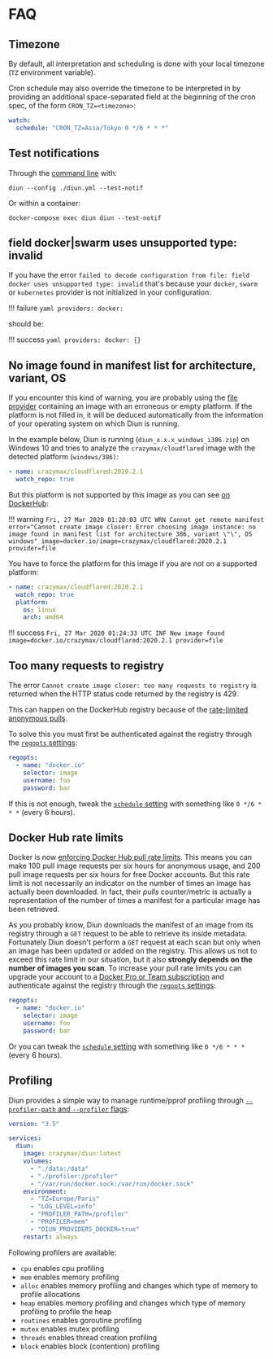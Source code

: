 # FAQ

## Timezone

By default, all interpretation and scheduling is done with your local timezone (`TZ` environment variable).

Cron schedule may also override the timezone to be interpreted in by providing an additional space-separated field
at the beginning of the cron spec, of the form `CRON_TZ=<timezone>`:

```yaml
watch:
  schedule: "CRON_TZ=Asia/Tokyo 0 */6 * * *"
```

## Test notifications

Through the [command line](usage/cli.md) with:

```shell
diun --config ./diun.yml --test-notif
```

Or within a container:

```shell
docker-compose exec diun diun --test-notif
```

## field docker|swarm uses unsupported type: invalid

If you have the error `failed to decode configuration from file: field docker uses unsupported type: invalid` that's
because your `docker`, `swarm` or `kubernetes` provider is not initialized in your configuration:

!!! failure
    ```yaml
    providers:
      docker:
    ```

should be:

!!! success
    ```yaml
    providers:
      docker: {}
    ```

## No image found in manifest list for architecture, variant, OS

If you encounter this kind of warning, you are probably using the [file provider](providers/file.md) containing an
image with an erroneous or empty platform. If the platform is not filled in, it will be deduced automatically from the
information of your operating system on which Diun is running.

In the example below, Diun is running (`diun_x.x.x_windows_i386.zip`) on Windows 10 and tries to analyze the
`crazymax/cloudflared` image with the detected platform (`windows/386)`:

```yaml
- name: crazymax/cloudflared:2020.2.1
  watch_repo: true
```

But this platform is not supported by this image as you can see [on DockerHub](https://hub.docker.com/layers/crazymax/cloudflared/2020.2.1/images/sha256-137eea4e84ec4c6cb5ceb2017b9788dcd7b04f135d756e1f37e3e6673c0dd9d2?context=explore):

!!! warning
    `Fri, 27 Mar 2020 01:20:03 UTC WRN Cannot get remote manifest error="Cannot create image closer: Error choosing image instance: no image found in manifest list for architecture 386, variant \"\", OS windows" image=docker.io/image=crazymax/cloudflared:2020.2.1 provider=file`

You have to force the platform for this image if you are not on a supported platform:

```yaml
- name: crazymax/cloudflared:2020.2.1
  watch_repo: true
  platform:
    os: linux
    arch: amd64
```

!!! success
    `Fri, 27 Mar 2020 01:24:33 UTC INF New image found image=docker.io/crazymax/cloudflared:2020.2.1 provider=file`

## Too many requests to registry

The error `Cannot create image closer: too many requests to registry` is returned when the HTTP status code returned
by the registry is 429.

This can happen on the DockerHub registry because of the [rate-limited anonymous pulls](https://docs.docker.com/docker-hub/download-rate-limit/).

To solve this you must first be authenticated against the registry through the [`regopts` settings](config/regopts.md): 

```yaml
regopts:
  - name: "docker.io"
    selector: image
    username: foo
    password: bar
```

If this is not enough, tweak the [`schedule` setting](config/watch.md#schedule) with something
like `0 */6 * * *` (every 6 hours).

## Docker Hub rate limits

Docker is now [enforcing Docker Hub pull rate limits](https://www.docker.com/increase-rate-limits). This means you can
make 100 pull image requests per six hours for anonymous usage, and 200 pull image requests per six hours
for free Docker accounts. But this rate limit is not necessarily an indicator on the number of times an image has
actually been downloaded. In fact, their _pulls_ counter/metric is actually a representation of the number of times a
manifest for a particular image has been retrieved.

As you probably know, Diun downloads the manifest of an image from its registry through a `GET` request to be able to
retrieve its inside metadata. Fortunately Diun doesn't perform a `GET` request at each scan but only when an image
has been updated or added on the registry. This allows us not to exceed this rate limit in our situation, but
it also **strongly depends on the number of images you scan**. To increase your pull rate limits you can upgrade
your account to a [Docker Pro or Team subscription](https://www.docker.com/pricing) and authenticate against the
registry through the [`regopts` settings](config/regopts.md): 

```yaml
regopts:
  - name: "docker.io"
    selector: image
    username: foo
    password: bar
```

Or you can tweak the [`schedule` setting](config/watch.md#schedule) with something like `0 */6 * * *` (every 6 hours).

## Profiling

Diun provides a simple way to manage runtime/pprof profiling through [`--profiler-path` and `--profiler` flags](usage/cli.md#options):

```yaml
version: "3.5"

services:
  diun:
    image: crazymax/diun:latest
    volumes:
      - "./data:/data"
      - "./profiler:/profiler"
      - "/var/run/docker.sock:/var/run/docker.sock"
    environment:
      - "TZ=Europe/Paris"
      - "LOG_LEVEL=info"
      - "PROFILER_PATH=/profiler"
      - "PROFILER=mem"
      - "DIUN_PROVIDERS_DOCKER=true"
    restart: always
```

Following profilers are available:

* `cpu` enables cpu profiling
* `mem` enables memory profiling
* `alloc` enables memory profiling and changes which type of memory to profile allocations
* `heap` enables memory profiling and changes which type of memory profiling to profile the heap
* `routines` enables goroutine profiling
* `mutex` enables mutex profiling
* `threads` enables thread creation profiling
* `block` enables block (contention) profiling
